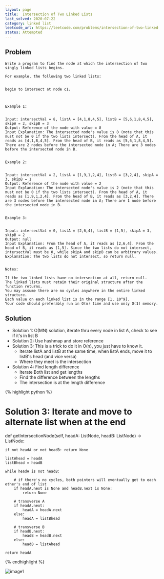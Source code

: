 ```yaml
---
layout: page
title:  Intersection of Two Linked Lists
last_solved: 2020-07-22
category: linked list
leetcode_url: https://leetcode.com/problems/intersection-of-two-linked-lists/
status: Attempted
---
```


Problem
-------

```
Write a program to find the node at which the intersection of two singly linked lists begins.

For example, the following two linked lists:


begin to intersect at node c1.

 

Example 1:


Input: intersectVal = 8, listA = [4,1,8,4,5], listB = [5,6,1,8,4,5], skipA = 2, skipB = 3
Output: Reference of the node with value = 8
Input Explanation: The intersected node's value is 8 (note that this must not be 0 if the two lists intersect). From the head of A, it reads as [4,1,8,4,5]. From the head of B, it reads as [5,6,1,8,4,5]. There are 2 nodes before the intersected node in A; There are 3 nodes before the intersected node in B.
 

Example 2:


Input: intersectVal = 2, listA = [1,9,1,2,4], listB = [3,2,4], skipA = 3, skipB = 1
Output: Reference of the node with value = 2
Input Explanation: The intersected node's value is 2 (note that this must not be 0 if the two lists intersect). From the head of A, it reads as [1,9,1,2,4]. From the head of B, it reads as [3,2,4]. There are 3 nodes before the intersected node in A; There are 1 node before the intersected node in B.
 

Example 3:


Input: intersectVal = 0, listA = [2,6,4], listB = [1,5], skipA = 3, skipB = 2
Output: null
Input Explanation: From the head of A, it reads as [2,6,4]. From the head of B, it reads as [1,5]. Since the two lists do not intersect, intersectVal must be 0, while skipA and skipB can be arbitrary values.
Explanation: The two lists do not intersect, so return null.
 

Notes:

If the two linked lists have no intersection at all, return null.
The linked lists must retain their original structure after the function returns.
You may assume there are no cycles anywhere in the entire linked structure.
Each value on each linked list is in the range [1, 10^9].
Your code should preferably run in O(n) time and use only O(1) memory.

```

Solution
----------

- Solution 1: O(MN) solution, iterate thru every node in list A, check to see if it's in list B
- Solution 2: Use hashmap and store reference
- Solution 3: This is a trick to do it in O(n), you just have to know it.
    - Iterate listA and listB at the same time, when listA ends, move it to listB's head (and vice versa)
    - Where they meet is the intersection
- Solution 4: Find length difference
    - Iterate Both list and get lengths
    - Find the difference between the lengths
    - The intersection is at the length difference

{% highlight python %}

# Solution 3: Iterate and move to alternate list when at the end
def getIntersectionNode(self, headA: ListNode, headB: ListNode) -> ListNode:
    
    if not headA or not headB: return None
    
    listAhead = headA
    listBhead = headB
    
    while headA is not headB:
        
        # if there's no cycles, both pointers will eventually get to each other's end of list
        if headA.next is None and headB.next is None:
            return None
        
        # transverse A
        if headA.next:
            headA = headA.next
        else:
            headA = listBhead
        
        # transverse B
        if headB.next:
            headB = headB.next
        else:
            headB = listAhead
    
    return headA

{% endhighlight %}


![image1]()